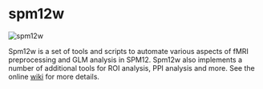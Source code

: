 # spm12w

![spm12w](https://dl.dropboxusercontent.com/u/1910916/wlab-spm12wiki/images/spm12wgui.gif)

Spm12w is a set of tools and scripts to automate various aspects of fMRI preprocessing and GLM analysis in SPM12. Spm12w also implements a number of additional tools for ROI analysis, PPI analysis and more. See the online [wiki](https://github.com/ddwagner/spm12w/wiki) for more details. 

